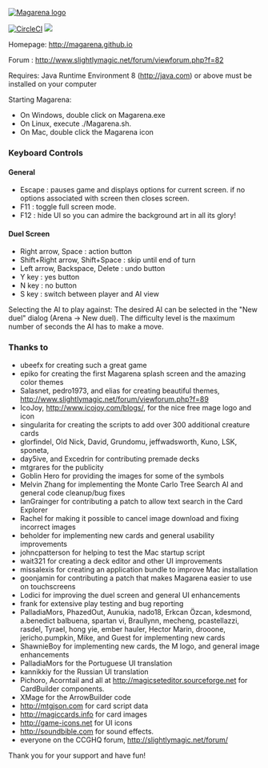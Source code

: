 [![Magarena logo](https://raw.githubusercontent.com/wiki/magarena/magarena/screenshots/bw-logo.png)](https://magarena.github.io/)

[![CircleCI](https://circleci.com/gh/magarena/magarena.svg?style=shield)](https://circleci.com/gh/magarena/magarena)
[![](https://img.shields.io/github/downloads/magarena/magarena/latest/total.svg)](https://magarena.github.io/)



Homepage: http://magarena.github.io

Forum   : http://www.slightlymagic.net/forum/viewforum.php?f=82

Requires: Java Runtime Environment 8 (http://java.com) or above must be installed on your computer

Starting Magarena:
* On Windows, double click on Magarena.exe
* On Linux, execute ./Magarena.sh.
* On Mac, double click the Magarena icon

### Keyboard Controls

#### General
* Escape : pauses game and displays options for current screen.
         if no options associated with screen then closes screen.
* F11    : toggle full screen mode.
* F12    : hide UI so you can admire the background art in all its glory!

#### Duel Screen
* Right arrow, Space              : action button
* Shift+Right arrow, Shift+Space  : skip until end of turn
* Left arrow, Backspace, Delete   : undo button
* Y key                           : yes button
* N key                           : no button
* S key                           : switch between player and AI view

Selecting the AI to play against:
  The desired AI can be selected in the "New duel" dialog (Arena -> New duel).
  The difficulty level is the maximum number of seconds the AI has to make a move.

### Thanks to
-  ubeefx for creating such a great game
-  epiko for creating the first Magarena splash screen and the amazing color themes
-  Salasnet, pedro1973, and elias for creating beautiful themes, http://www.slightlymagic.net/forum/viewforum.php?f=89
-  IcoJoy, http://www.icojoy.com/blogs/, for the nice free mage logo and icon
-  singularita for creating the scripts to add over 300 additional creature cards
-  glorfindel, Old Nick, David, Grundomu, jeffwadsworth, Kuno, LSK, sponeta,
-  day5ive, and Excedrin for contributing premade decks
-  mtgrares for the publicity
-  Goblin Hero for providing the images for some of the symbols
-  Melvin Zhang for implementing the Monte Carlo Tree Search AI and general code cleanup/bug fixes
-  IanGrainger for contributing a patch to allow text search in the Card Explorer
-  Rachel for making it possible to cancel image download and fixing incorrect images
-  beholder for implementing new cards and general usability improvements
-  johncpatterson for helping to test the Mac startup script
-  wait321 for creating a deck editor and other UI improvements
-  missalexis for creating an application bundle to improve Mac installation
-  goonjamin for contributing a patch that makes Magarena easier to use on touchscreens
-  Lodici for improving the duel screen and general UI enhancements
-  frank for extensive play testing and bug reporting
-  PalladiaMors, PhazedOut, Aunukia, nado18, Erkcan Özcan, kdesmond,
   a.benedict balbuena, spartan vi, Braullynn, mecheng, pcastellazzi, rasdel,
   Tyrael, hong yie, ember hauler, Hector Marin, drooone, jericho.pumpkin,
   Mike, and Guest for implementing new cards
-  ShawnieBoy for implementing new cards, the M logo, and general image enhancements
-  PalladiaMors for the Portuguese UI translation
-  kannikkiy for the Russian UI translation
-  Pichoro, Acorntail and all at http://magicseteditor.sourceforge.net for CardBuilder components.
-  XMage for the ArrowBuilder code
-  http://mtgjson.com for card script data
-  http://magiccards.info for card images
-  http://game-icons.net for UI icons
-  http://soundbible.com for sound effects.
-  everyone on the CCGHQ forum, http://slightlymagic.net/forum/

Thank you for your support and have fun!
